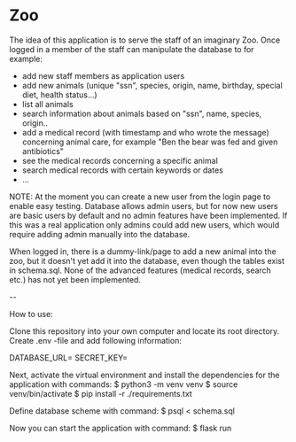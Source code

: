 # Zoo
The idea of this application is to serve the staff of an imaginary Zoo. Once logged in a member of the staff can manipulate the database 
to for example:
- add new staff members as application users
- add new animals (unique "ssn", species, origin, name, birthday, special diet, health status...)
- list all animals
- search information about animals based on "ssn", name, species, origin..
- add a medical record (with timestamp and who wrote the message) concerning animal care, for example "Ben the bear was fed and given antibiotics"
- see the medical records concerning a specific animal
- search medical records with certain keywords or dates
- ...

NOTE:
At the moment you can create a new user from the login page to enable easy testing. Database allows admin users, but for now new users are basic users by default and no admin features have been implemented. If this was a real application only admins could add new users, which would require adding admin manually into the database.

When logged in, there is a dummy-link/page to add a new animal into the zoo, but it doesn't yet add it into the database, even though the tables exist in schema.sql. None of the advanced features (medical records, search etc.) has not yet been implemented.

--

How to use:

Clone this repository into your own computer and locate its root directory. Create .env -file and add following information:

DATABASE_URL=<local-database-location>
SECRET_KEY=<secret-key>

Next, activate the virtual environment and install the dependencies for the application with commands:
$ python3 -m venv venv
$ source venv/bin/activate
$ pip install -r ./requirements.txt

Define database scheme with command:
$ psql < schema.sql

Now you can start the application with command:
$ flask run


